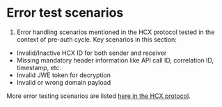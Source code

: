 # Error test scenarios

1. Error handling scenarios mentioned in the HCX protocol tested in the context of pre-auth cycle. Key scenarios in this section:&#x20;

* Invalid/Inactive HCX ID for both sender and receiver
* Missing mandatory header information like API call ID, correlation ID, timestamp, etc.
* Invalid JWE token for decryption
* Invalid or wrong domain payload

More error testing scenarios are listed [here in the HCX protocol](https://docs.hcxprotocol.io/hcx-technical-specifications/open-protocol/key-components-building-blocks/error-descriptions).
